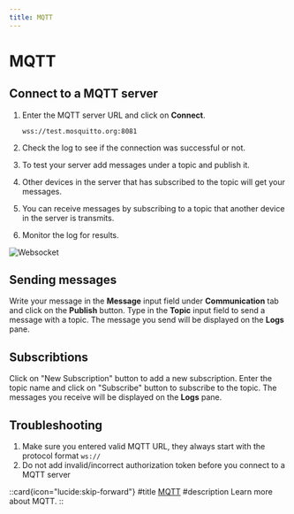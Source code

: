 ```yaml
---
title: MQTT
---
```


# MQTT

## Connect to a MQTT server

1. Enter the MQTT server URL and click on **Connect**.

    ```text
    wss://test.mosquitto.org:8081
    ```

2. Check the log to see if the connection was successful or not.
3. To test your server add messages under a topic and publish it.
4. Other devices in the server that has subscribed to the topic will get your messages.
5. You can receive messages by subscribing to a topic that another device in the server is transmits.
6. Monitor the log for results.

![Websocket](/getting-started/realtime/mqtt.png)

## Sending messages

Write your message in the **Message** input field under **Communication** tab and click on the **Publish** button. Type in the **Topic** input field to send a message with a topic. The message you send will be displayed on the **Logs** pane.

## Subscribtions

Click on "New Subscription" button to add a new subscription. Enter the topic name and click on "Subscribe" button to subscribe to the topic. The messages you receive will be displayed on the **Logs** pane.

## Troubleshooting

1. Make sure you entered valid MQTT URL, they always start with the protocol format `ws://`
2. Do not add invalid/incorrect authorization token before you connect to a MQTT server

::card{icon="lucide:skip-forward"}
#title
[MQTT](/documentation/protocols/realtime#mqtt)
#description
Learn more about MQTT.
::
